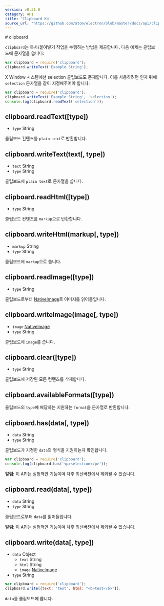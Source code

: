 ```yaml
---
version: v0.31.0
category: API
title: 'Clipboard Ko'
source_url: 'https://github.com/atom/electron/blob/master/docs/api/clipboard-ko.md'
---
```


﻿# clipboard

`clipboard`는 복사/붙여넣기 작업을 수행하는 방법을 제공합니다. 다음 예제는 클립보드에 문자열을 씁니다:

```javascript
var clipboard = require('clipboard');
clipboard.writeText('Example String');
```

X Window 시스템에선 selection 클립보드도 존재합니다. 이를 사용하려면 인자 뒤에 `selection` 문자열을 같이 지정해주어야 합니다:

```javascript
var clipboard = require('clipboard');
clipboard.writeText('Example String', 'selection');
console.log(clipboard.readText('selection'));
```

## clipboard.readText([type])

* `type` String

클립보드 컨텐츠를 `plain text`로 반환합니다.

## clipboard.writeText(text[, type])

* `text` String
* `type` String

클립보드에 `plain text`로 문자열을 씁니다.

## clipboard.readHtml([type])

* `type` String

클립보드 컨텐츠를 `markup`으로 반환합니다.

## clipboard.writeHtml(markup[, type])

* `markup` String
* `type` String

클립보드에 `markup`으로 씁니다.

## clipboard.readImage([type])

* `type` String

클립보드로부터 [NativeImage](http://electron.atom.io/docs/v0.31.0/api/native-image-ko)로 이미지를 읽어들입니다.

## clipboard.writeImage(image[, type])

* `image` [NativeImage](http://electron.atom.io/docs/v0.31.0/api/native-image-ko)
* `type` String

클립보드에 `image`를 씁니다.

## clipboard.clear([type])

* `type` String

클립보드에 저장된 모든 컨텐츠를 삭제합니다.

## clipboard.availableFormats([type])

클립보드의 `type`에 해당하는 지원하는 `format`을 문자열로 반환합니다.

## clipboard.has(data[, type])

* `data` String
* `type` String

클립보드가 지정한 `data`의 형식을 지원하는지 확인합니다.

```javascript
var clipboard = require('clipboard');
console.log(clipboard.has('<p>selection</p>'));
```

**알림:** 이 API는 실험적인 기능이며 차후 최신버전에서 제외될 수 있습니다.

## clipboard.read(data[, type])

* `data` String
* `type` String

클립보드로부터 `data`를 읽어들입니다.

**알림:** 이 API는 실험적인 기능이며 차후 최신버전에서 제외될 수 있습니다.

## clipboard.write(data[, type])

* `data` Object
  * `text` String
  * `html` String
  * `image` [NativeImage](http://electron.atom.io/docs/v0.31.0/api/native-image)
* `type` String

```javascript
var clipboard = require('clipboard');
clipboard.write({text: 'test', html: "<b>test</b>"});
```

`data`를 클립보드에 씁니다.
